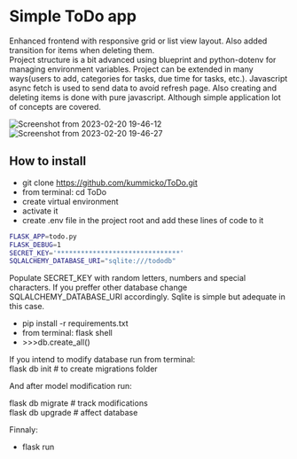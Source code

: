 # Simple ToDo app

Enhanced frontend with responsive grid or list view layout. Also added transition for items when deleting them.  
Project structure is a bit advanced using blueprint and python-dotenv for managing environment variables. Project can be extended in many ways(users to add, categories for tasks, due time for tasks, etc.). Javascript async fetch is used to send data to avoid refresh page. Also creating and deleting items is done with pure javascript. Although simple application lot of concepts are covered.

![Screenshot from 2023-02-20 19-46-12](https://user-images.githubusercontent.com/80746386/220180642-7568590e-b0d1-4ac8-af26-b78fb8c72f02.png)
![Screenshot from 2023-02-20 19-46-27](https://user-images.githubusercontent.com/80746386/220180663-9d2de53a-9f26-46ab-9e37-db8215084861.png)

## How to install

- git clone https://github.com/kummicko/ToDo.git
- from terminal: cd ToDo
- create virtual environment
- activate it
- create .env file in the project root and add these lines of code to it

```sh
FLASK_APP=todo.py  
FLASK_DEBUG=1   
SECRET_KEY='*******************************'
SQLALCHEMY_DATABASE_URI="sqlite:///tododb"
```
Populate SECRET_KEY with random letters, numbers and special characters.
If you preffer other database change SQLALCHEMY_DATABASE_URI accordingly. Sqlite is simple but adequate in this case.

- pip install -r requirements.txt
- from terminal: flask shell
- \>>>db.create_all()

If you intend to modify database run from terminal:  
flask db init \# to create migrations folder

And after model modification run:

flask db migrate \# track modifications   
flask db upgrade \# affect database

Finnaly:
- flask run 

